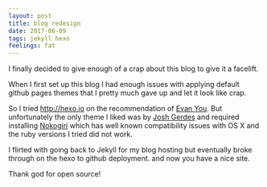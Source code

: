 ```yaml
---
layout: post
title: blog redesign
date: 2017-06-09
tags: jekyll hexo
feelings: fat
---
```


I finally decided to give enough of a crap about this blog to give it a facelift.

When I first set up this blog I had enough issues with applying default github pages themes that I pretty much gave up and let it look like crap.

So I tried <http://hexo.io> on the recommendation of [Evan You](evanyou.me). But unfortunately the only theme I liked was by [Josh Gerdes](https://github.com/joshgerdes/joshgerdes.github.io) and required installing [Nokogiri](https://github.com/sparklemotion/nokogiri/issues/1504) which has well known compatibility issues with OS X and the ruby versions I tried did not work.

I flirted with going back to Jekyll for my blog hosting but eventually broke through on the hexo to github deployment. and now you have a nice site.

Thank god for open source!
